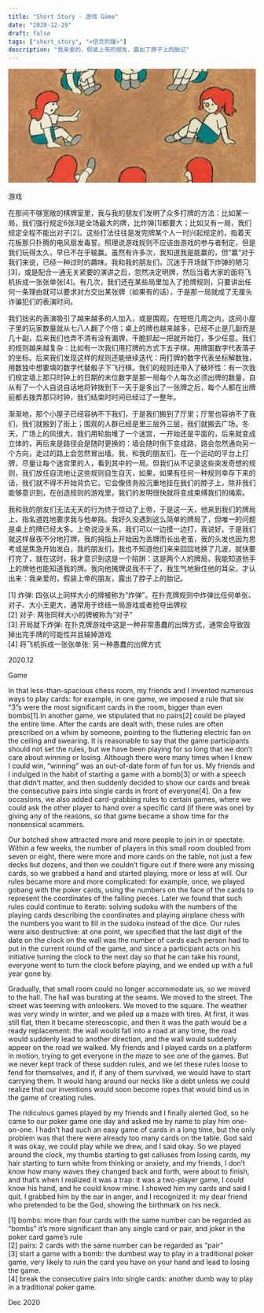 ```yaml
---
title: "Short Story - 游戏 Game"
date: "2020-12-29"
draft: false
tags: ["short_story", "<信念的踵>"]
description: "我亲爱的，假装上帝的朋友，露出了脖子上的胎记"
---
```

![img](./images/head.jpg)

游戏

在那间不够宽敞的棋牌室里，我与我的朋友们发明了众多打牌的方法：比如某一局，我们强行规定6张3是全场最大的牌，比炸弹[1]都要大；比如又有一局，我们规定全程不能出对子[2]。这些打法往往是发完牌某个人一时兴起规定的，指着天花板那只扑腾的电风扇发毒誓。照理说游戏规则不应该由游戏的参与者制定，但是我们玩得太久，早已不在乎输赢。虽然有许多次，我知道我是能赢的，但“赢”对于我们来说，已经一种过时的趣味。我和我的朋友们，沉迷于开场就下炸弹的陋习[3]，或是配合一通无关紧要的演讲之后，忽然决定明牌，然后当着大家的面将飞机拆成一张张单张[4]。有几次，我们还在某些局里加入了抢牌规则，只要讲出任何一条理由就可以要求对方交出某张牌（如果有的话），于是那一局就成了无厘头诈骗犯们的表演时间。

我们拙劣的表演吸引了越来越多的人加入，或是围观。在短短几周之内，这间小屋子里的玩家数量就从七八人翻了个倍；桌上的牌也越来越多，已经不止是几副而是几十副，后来我们也弄不清有没有漏牌，干脆抓起一把就开始打，多少任意。我们的规则越来越复杂：比如有一次我们用打牌的方式下五子棋，用牌面数字代表落子的坐标。后来我们发现这样的规则还能继续迭代：用打牌的数字代表坐标解数独，用数独中想要填的数字代替骰子下飞行棋。我们的规则还带入了破坏性：有一次我们规定墙上那只时钟上的日期的末位数字是那一局每个人每次必须出牌的数量，自从有了一个人自说自话地将钟拨到下一天于是多出了一张牌之后，每个人都在出牌前都去拨弄那只时钟，我们结束时时间已经过了一整年。

渐渐地，那个小屋子已经容纳不下我们，于是我们搬到了厅里；厅里也容纳不了我们，我们就搬到了街上；围观的人群已经是里三层外三层，我们就搬去广场。冬天，广场上的风很大，我们用轮胎堆了一个迷宫，一开始还是平面的，后来就变成立体的，再后来是路径会是随时更换的：墙会随时倒下变成路，路会忽然通向另一个方向，走过的路上会忽然冒出墙。我，和我的朋友们，在一个运动的平台上打牌，尽量让每个迷宫里的人，看到其中的一局。但我们从不记录这些突发奇想的规则，我们放任自流地让这些规则自生自灭，如果，如果有任何一种规则幸存下来的话，我们就不得不开始背负它。它会像债务般沉重地挂在我们的脖子上，除非我们能够意识到，在创造规则的游戏里，我们的发明很快就将变成束缚我们的绳索。

我和我的朋友们无法无天的行为终于惊动了上帝，于是这一天，他来到我们的牌局上，指名道姓地要求我与他单挑。我好久没遇到这么简单的牌局了，但唯一的问题是桌上的牌已经太多。上帝说没关系，我们可以一边摸一边打，我说好。于是我们就这样昼夜不分地打牌，我的拇指上开始因为丢牌而长出老茧，我的头发也因为思考或是焦急开始发白，我的朋友们，我也不知道他们来来回回地换了几波，就快要打完了，就在这时，我才意识到这是一个陷阱：这是两个人的牌局，我能知道他手上的牌他也能知道我的牌。我向他摊牌说我不干了，我生气地揪住他的耳朵，才认出来：我亲爱的，假装上帝的朋友，露出了脖子上的胎记。

[1] 炸弹: 四张以上同样大小的牌被称为“炸弹”。在扑克牌规则中炸弹比任何单张、对子、大小王更大，通常用于终结一局游戏或者抢夺出牌权  
[2] 对子: 两张同样大小的牌被称为“对子”  
[3] 开局就下炸弹: 在扑克牌游戏中这是一种非常愚蠢的出牌方式，通常会导致毁掉出完手牌的可能性并且输掉游戏  
[4] 将飞机拆成一张张单张: 另一种愚蠢的出牌方式  

2020.12


Game

In that less-than-spacious chess room, my friends and I invented numerous ways to play cards: for example, in one game, we imposed a rule that six “3”s were the most significant cards in the room, bigger than even bombs[1].In another game, we stipulated that no pairs[2] could be played the entire time. After the cards are dealt with, these rules are often prescribed on a whim by someone, pointing to the fluttering electric fan on the ceiling and swearing. It is reasonable to say that the game participants should not set the rules, but we have been playing for so long that we don’t care about winning or losing. Although there were many times when I knew I could win, “winning” was an out-of-date form of fun for us. My friends and I indulged in the habit of starting a game with a bomb[3] or with a speech that didn’t matter, and then suddenly decided to show our cards and break the consecutive pairs into single cards in front of everyone[4]. On a few occasions, we also added card-grabbing rules to certain games, where we could ask the other player to hand over a specific card (if there was one) by giving any of the reasons, so that game became a show time for the nonsensical scammers.

Our botched show attracted more and more people to join in or spectate. Within a few weeks, the number of players in this small room doubled from seven or eight, there were more and more cards on the table, not just a few decks but dozens, and then we couldn’t figure out if there were any missing cards, so we grabbed a hand and started playing, more or less at will. Our rules became more and more complicated: for example, once, we played gobang with the poker cards, using the numbers on the face of the cards to represent the coordinates of the falling pieces. Later we found that such rules could continue to iterate: solving sudoku with the numbers of the playing cards describing the coordinates and playing airplane chess with the numbers you want to fill in the sudoku instead of the dice. Our rules were also destructive: at one point, we specified that the last digit of the date on the clock on the wall was the number of cards each person had to put in the current round of the game, and since a participant acts on his initiative turning the clock to the next day so that he can take his round, everyone went to turn the clock before playing, and we ended up with a full year gone by.

Gradually, that small room could no longer accommodate us, so we moved to the hall. The hall was bursting at the seams. We moved to the street. The street was teeming with onlookers. We moved to the square. The weather was very windy in winter, and we piled up a maze with tires. At first, it was still flat, then it became stereoscopic, and then it was the path would be a ready replacement: the wall would fall into a road at any time, the road would suddenly lead to another direction, and the wall would suddenly appear on the road we walked. My friends and I played cards on a platform in motion, trying to get everyone in the maze to see one of the games. But we never kept track of these sudden rules, and we let these rules loose to fend for themselves, and if, if any of them survived, we would have to start carrying them. It would hang around our necks like a debt unless we could realize that our inventions would soon become ropes that would bind us in the game of creating rules.

The ridiculous games played by my friends and I finally alerted God, so he came to our poker game one day and asked me by name to play him one-on-one. I hadn’t had such an easy game of cards in a long time, but the only problem was that there were already too many cards on the table. God said it was okay, we could play while we drew, and I said okay. So we played around the clock, my thumbs starting to get calluses from losing cards, my hair starting to turn white from thinking or anxiety, and my friends, I don’t know how many waves they changed back and forth, were about to finish, and that’s when I realized it was a trap: it was a two-player game, I could know his hand, and he could know mine. I showed him my cards and said I quit. I grabbed him by the ear in anger, and I recognized it: my dear friend who pretended to be the God, showing the birthmark on his neck.

[1] bombs: more than four cards with the same number can be regarded as “bombs” it’s more significant than any single card or pair, and joker in the poker card game’s rule  
[2] pairs: 2 cards with the same number can be regarded as “pair”  
[3] start a game with a bomb: the dumbest way to play in a traditional poker game, very likely to ruin the card you have on your hand and lead to losing the game.  
[4] break the consecutive pairs into single cards: another dumb way to play in a traditional poker game.  

Dec 2020
